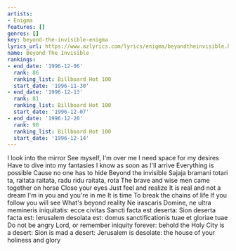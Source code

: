 ```yaml
---
artists:
- Enigma
features: []
genres: []
key: beyond-the-invisible-enigma
lyrics_url: https://www.azlyrics.com/lyrics/enigma/beyondtheinvisible.html
name: Beyond The Invisible
rankings:
- end_date: '1996-12-06'
  rank: 86
  ranking_list: Billboard Hot 100
  start_date: '1996-11-30'
- end_date: '1996-12-13'
  rank: 81
  ranking_list: Billboard Hot 100
  start_date: '1996-12-07'
- end_date: '1996-12-20'
  rank: 98
  ranking_list: Billboard Hot 100
  start_date: '1996-12-14'
---
```


I look into the mirror
See myself, I'm over me
I need space for my desires
Have to dive into my fantasies
I know as soon as I'll arrive
Everything is possible
Cause no one has to hide
Beyond the invisible
Sajaja bramani totari ta,  raitata raitata, radu ridu raitata, rota
The brave and wise men came together on horse
Close your eyes
Just feel and realize
It is real and not a dream
I'm in you and you're in me
It is time
To break the chains of life
If you follow you will see
What's beyond reality
Ne irascaris Domine,
ne ultra memineris iniquitatis:
ecce civitas Sancti facta est deserta:
Sion deserta facta est:
Ierusalem desolata est:
domus sanctificationis tuae et gloriae tuae  Do not be angry Lord,
or remember iniquity forever:
behold the Holy City is a desert:
Sion is mad a desert:
Jerusalem is desolate:
the house of your holiness and glory



